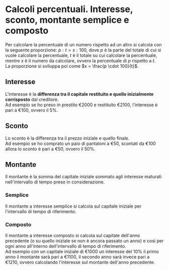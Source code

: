 # Calcoli percentuali. Interesse, sconto, montante semplice e composto

Per calcolare la percentuale di un numero rispetto ad un altro si calcola con la
seguente proporzione: $p : t = x : 100$, dove $p$ è la parte del totale di cui
si vuole calcolare la percentuale, $t$ è il totale su cui calcolare la
percentuale, mentre $x$ è il numero da calcolare, ovvero la percentuale di $p$
rispetto a $t$.\
La proporzione si sviluppa poi come $x = \frac{p \cdot 100}{t}$.

## Interesse

L'interesse è la **differenza tra il capitale restituito e quello inizialmente
corrisposto** dal creditore.\
Ad esempio se ho preso in prestito $€2000$ e restituito $€2100$, l'interesse è
pari a $\text{€}100$, ovvero il $5\%$.

## Sconto

Lo sconto è la differenza tra il prezzo iniziale e quello finale.\
Ad esempio se ho comprato un paio di pantaloni a $€50$, scontati da $€100$
allora lo sconto è pari a $€50$, ovvero il $50\%$.

## Montante

Il montante è la somma del capitale iniziale sommato agli interesse maturati
nell'intervallo di tempo preso in considerazione.

### Semplice

Il montante a interesse semplice si calcola sul capitale iniziale per
l'intervallo di tempo di riferimento.

### Composto

Il montante a interesse composto si calcola sul capitale dell'anno precedente (o
su quello iniziale se non è ancora passato un anno) e così per ogni anno
all'interno dell'intervallo di tempo di riferimento.\
Ad esempio con un capitale iniziale di $€1000$ un interesse del $10\%$ il primo
anno il montante sarà pari a $€1100$, il secondo anno sarà invece pari a
$€1210$, ovvero calcolando l'interesse sul montante dell'anno precedente.

